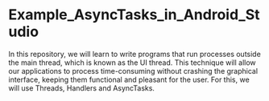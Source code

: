# Example_AsyncTasks_in_Android_Studio
In this repository, we will learn to write programs that run processes outside the main thread, which is known as the UI thread. This technique will allow our applications to process time-consuming without crashing the graphical interface, keeping them functional and pleasant for the user. For this, we will use Threads, Handlers and AsyncTasks.

